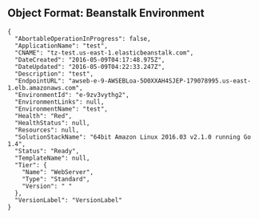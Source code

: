 
## Object Format: Beanstalk Environment

    {
      "AbortableOperationInProgress": false,
      "ApplicationName": "test",
      "CNAME": "tz-test.us-east-1.elasticbeanstalk.com",
      "DateCreated": "2016-05-09T04:17:48.975Z",
      "DateUpdated": "2016-05-09T04:22:33.247Z",
      "Description": "test",
      "EndpointURL": "awseb-e-9-AWSEBLoa-5O0XXAH4SJEP-179078995.us-east-1.elb.amazonaws.com",
      "EnvironmentId": "e-9zv3vythg2",
      "EnvironmentLinks": null,
      "EnvironmentName": "test",
      "Health": "Red",
      "HealthStatus": null,
      "Resources": null,
      "SolutionStackName": "64bit Amazon Linux 2016.03 v2.1.0 running Go 1.4",
      "Status": "Ready",
      "TemplateName": null,
      "Tier": {
        "Name": "WebServer",
        "Type": "Standard",
        "Version": " "
      },
      "VersionLabel": "VersionLabel"
    }

